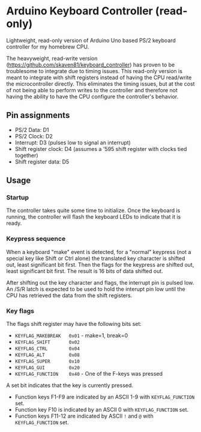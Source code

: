 Arduino Keyboard Controller (read-only)
=======================================

Lightweight, read-only version of Arduino Uno based PS/2 keyboard controller
for my homebrew CPU.

The heavyweight, read-write version (https://github.com/skaven81/keyboard_controller)
has proven to be troublesome to integrate due to timing issues.  This read-only
version is meant to integrate with shift registers instead of having the CPU
read/write the microcontroller directly.  This eliminates the timing issues, but
at the cost of not being able to perform writes to the controller and therefore
not having the ability to have the CPU configure the controller's behavior.

Pin assignments
---------------

* PS/2 Data: D1
* PS/2 Clock: D2
* Interrupt: D3 (pulses low to signal an interrupt)
* Shift register clock: D4 (assumes a '595 shift register with clocks tied together)
* Shift register data: D5

Usage
-----

### Startup

The controller takes quite some time to initialize.  Once the keyboard is
running, the controller will flash the keyboard LEDs to indicate that it is ready.

### Keypress sequence

When a keyboard "make" event is detected, for a "normal" keypress (not a special
key like Shift or Ctrl alone) the translated key character is shifted out,
least significant bit first.  Then the flags for the keypress are shifted out,
least significant bit first.  The result is 16 bits of data shifted out.

After shifting out the key character and flags, the interrupt pin is pulsed low.
An /S/R latch is expected to be used to hold the interupt pin low until the
CPU has retrieved the data from the shift registers.

### Key flags

The flags shift register may have the following bits set:

* `KEYFLAG_MAKEBREAK   0x01` - make=1, break=0
* `KEYFLAG_SHIFT       0x02`
* `KEYFLAG_CTRL        0x04`
* `KEYFLAG_ALT         0x08`
* `KEYFLAG_SUPER       0x10`
* `KEYFLAG_GUI         0x20`
* `KEYFLAG_FUNCTION    0x40` - One of the F-keys was pressed

A set bit indicates that the key is currently pressed.

* Function keys F1-F9 are indicated by an ASCII 1-9 with `KEYFLAG_FUNCTION` set.
* Function key F10 is indicated by an ASCII 0 with `KEYFLAG_FUNCTION` set.
* Function keys F11-12 are indicated by ASCII `!` and `@` with `KEYFLAG_FUNCTION` set.

